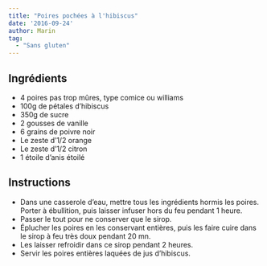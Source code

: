 ```yaml
---
title: "Poires pochées à l'hibiscus"
date: '2016-09-24'
author: Marin
tag: 
  - "Sans gluten"
---
```

## Ingrédients
- 4 poires pas trop mûres, type comice ou williams
- 100g de pétales d’hibiscus
- 350g de sucre
- 2 gousses de vanille
- 6 grains de poivre noir
- Le zeste d’1/2 orange
- Le zeste d’1/2 citron
- 1 étoile d’anis étoilé

## Instructions
- Dans une casserole d’eau, mettre tous les ingrédients hormis les poires. Porter à ébullition, puis laisser infuser hors du feu pendant 1 heure.
- Passer le tout pour ne conserver que le sirop.
- Éplucher les poires en les conservant entières, puis les faire cuire dans le sirop à feu très doux pendant 20 mn.
- Les laisser refroidir dans ce sirop pendant 2 heures.
- Servir les poires entières laquées de jus d’hibiscus.

